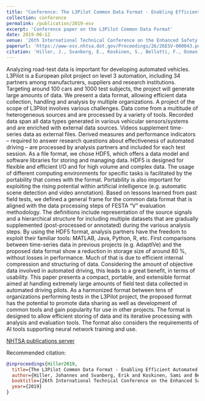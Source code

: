 ```yaml
---
title: "Conference: The L3Pilot Common Data Format - Enabling Efficient Automated Driving Data Analysis"
collection: conference
permalink: /publication/2019-esv
excerpt: 'Conference paper on the L3Pilot Common Data Format'
date: 2019-06-12
venue: '26th International Technical Conference on the Enhanced Safety of Vehicles (ESV)'
paperurl: 'https://www-esv.nhtsa.dot.gov/Proceedings/26/26ESV-000043.pdf'
citation: 'Hiller, J., Svanberg, E., Koskinen, S., Bellotti, F., Osman, N. (2019) &quot;The L3Pilot Common Data Format - Enabling Efficient Automated Driving Data Analysis&quot; <i>26th International Technical Conference on the Enhanced Safety of Vehicles (ESV)</i>'
---
```

Analyzing road-test data is important for developing automated vehicles.
L3Pilot is a European pilot project on level 3 automation, including 34 partners among manufacturers, suppliers and research institutions.
Targeting around 100 cars and 1000 test subjects, the project will generate large amounts of data.
We present a data format, allowing efficient data collection, handling and analysis by multiple organizations.
A project of the scope of L3Pilot involves various challenges.
Data come from a multitude of heterogeneous sources and are processed by a variety of tools.
Recorded data span all data types generated in various vehicular sensors/systems and are enriched with external data sources.
Videos supplement time-series data as external files.
Derived measures and performance indicators – required to answer research questions about effectiveness of automated driving – are processed by analysis partners and included for each test session.
As a file format, we chose HDF5, which offers a data model and software libraries for storing and managing data.
HDF5 is designed for flexible and efficient I/O and for high volume and complex data.
The usage of different computing environments for specific tasks is facilitated by the portability that comes with the format.
Portability is also important for exploiting the rising potential within artificial intelligence (e.g. automatic scene detection and video annotation).
Based on lessons learned from past field tests, we defined a general frame for the common data format that is aligned with the data processing steps of FESTA “V” evaluation methodology.
The definitions include representation of the source signals and a hierarchical structure for including multiple datasets that are gradually supplemented (post-processed or annotated) during the various analysis steps.
By using the HDF5 format, analysis partners have the freedom to exploit their familiar tools: MATLAB, Java, Python, R, etc.
First comparisons between time-series data in previous projects (e.g. AdaptIVe) and the proposed data format show a reduction in storage size of around 80 %, without losses in performance.
Much of that is due to efficient internal compression and structuring of data.
Considering the amount of objective data involved in automated driving, this leads to a great benefit, in terms of usability.
This paper presents a compact, portable, and extensible format aimed at handling extremely large amounts of field test data collected in automated driving pilots.
As a harmonized format between tens of organizations performing tests in the L3Pilot project, the proposed format has the potential to promote data sharing as well as development of common tools and gain popularity for use in other projects.
The format is designed to allow efficient storing of data and its iterative processing with analysis and evaluation tools.
The format also considers the requirements of AI tools supporting neural network training and use.

[NHTSA publications server](https://www-esv.nhtsa.dot.gov/Proceedings/26/26ESV-000043.pdf)

Recommended citation:
```bibtex
@inproceedings{Hiller2019,
  title={The L3Pilot Common Data Format - Enabling Efficient Automated Driving Data Analysis},
  author={Hiller, Johannes and Svanberg, Erik and Koskinen, Sami and Bellotti, Francesco and Osman, Nisrine},
  booktitle={26th International Technical Conference on the Enhanced Safety of Vehicles (ESV)},
  year={2019}
}
```
